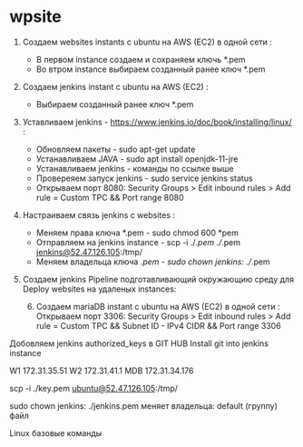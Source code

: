 # wpsite
1. Создаем websites instants с ubuntu на AWS (EC2) в одной сети :
   * В первом instance cоздаем и сохраняем ключь *.pem
   * Во втром instance выбираем созданный ранее ключ *.pem
2. Создаем jenkins instant с ubuntu на AWS (EC2) :
   * Выбираем созданный ранее ключ *.pem
3. Уставливаем jenkins - https://www.jenkins.io/doc/book/installing/linux/ :
   * Обновляем пакеты - sudo apt-get update
   * Устанавливаем JAVA - sudo apt install openjdk-11-jre
   * Устанавливаем jenkins - команды по ссылке выше
   * Провереяем запуск jenkins - sudo service jenkins status
   * Открываем порт 8080: Security Groups > Edit inbound rules > Add rule = Custom TPC && Port range 8080
4. Настраиваем связь jenkins c websites :
   * Меняем права ключа *.pem - sudo chmod 600 *pem
   * Отправляем на jenkins instance -  scp -i ./*.pem ./*.pem jenkins@52.47.126.105:/tmp/
   * Меняем владельца ключа *.pem - sudo chown jenkins: ./*.pem
5. Создаем jenkins Pipeline подготавливающий окружающию среду для Deploy websites на удаленых instances:

   6. Создаем mariaDB instant с ubuntu на AWS (EC2) в одной сети :
   Открываем порт 3306: Security Groups > Edit inbound rules > Add rule = Custom TPC && Subnet ID - IPv4 CIDR && Port range 3306

Добовляем jenkins authorized_keys в GIT HUB
Install git into jenkins instance 


W1   172.31.35.51 
W2   172.31.41.1
MDB  172.31.34.176




scp -i ./key.pem ubuntu@52.47.126.105:/tmp/

sudo chown jenkins: ./jenkins.pem
меняет владельца: default (группу) файл


Linux базовые команды